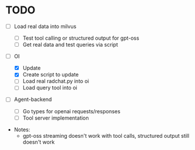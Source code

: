 # TODO

- [ ] Load real data into milvus
  - [ ] Test tool calling or structured output for gpt-oss
  - [ ] Get real data and test queries via script
- [ ] OI
  - [x] Update
  - [x] Create script to update
  - [ ] Load real radchat.py into oi
  - [ ] Load query tool into oi
- [ ] Agent-backend

  - [ ] Go types for openai requests/responses
  - [ ] Tool server implementation

- Notes:
  - gpt-oss streaming doesn't work with tool calls, structured output still doesn't work
